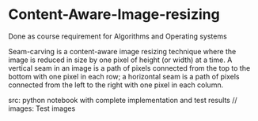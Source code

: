 # Content-Aware-Image-resizing
Done as course requirement for Algorithms and Operating systems

Seam-carving is a content-aware image resizing technique where the image is reduced in size by one pixel
of height (or width) at a time. A vertical seam in an image is a path of pixels connected from the top to the
bottom with one pixel in each row; a horizontal seam is a path of pixels connected from the left to the right
with one pixel in each column.

src: python notebook with complete implementation and test results //
images: Test images
